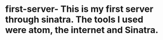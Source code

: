# first-server- This is my first server through sinatra. The tools I used were atom, the internet and Sinatra.
